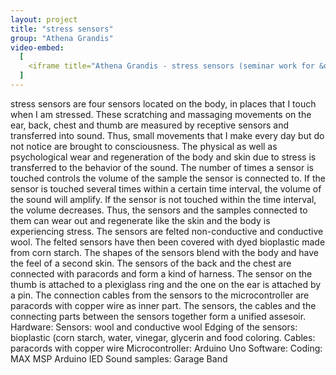 ```yaml
---
layout: project
title: "stress sensors"
group: "Athena Grandis"
video-embed:
  [
    <iframe title="Athena Grandis - stress sensors (seminar work for &quot;Wearing Sound&quot; WiSe 22/23)" width="560" height="315" src="https://stream.udk-berlin.de/videos/embed/a276d631-56d1-4f28-96a6-b23f64753805" frameborder="0" allowfullscreen="" sandbox="allow-same-origin allow-scripts allow-popups"></iframe>,
  ]
---
```


stress sensors are four sensors located on the body, in places that I touch when I am stressed. These scratching and massaging movements on the ear, back, chest and thumb are measured by receptive sensors and transferred into sound. Thus, small movements that I make every day but do not notice are brought to consciousness.
The physical as well as psychological wear and regeneration of the body and skin due to stress is transferred to the behavior of the sound. The number of times a sensor is touched controls the volume of the sample the sensor is connected to. If the sensor is touched several times within a certain time interval, the volume of the sound will amplify. If the sensor is not touched within the time interval, the volume decreases.
Thus, the sensors and the samples connected to them can wear out and regenerate like the skin and the body is experiencing stress.
The sensors are felted non-conductive and conductive wool. The felted sensors have then been covered with dyed bioplastic made from corn starch. The shapes of the sensors blend with the body and have the feel of a second skin. The sensors of the back and the chest are connected with paracords and form a kind of harness. The sensor on the thumb is attached to a plexiglass ring and the one on the ear is attached by a pin. The connection cables from the sensors to the microcontroller are paracords with copper wire as inner part. The sensors, the cables and the connecting parts between the sensors together form a unified assesoir.
Hardware:
Sensors: wool and conductive wool
Edging of the sensors: bioplastic (corn starch, water, vinegar, glycerin and food coloring.
Cables: paracords with copper wire
Microcontroller: Arduino Uno
Software:
Coding: MAX MSP
Arduino IED
Sound samples: Garage Band
